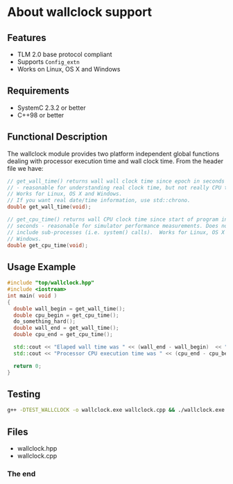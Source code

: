 About wallclock support
=======================

Features
--------
- TLM 2.0 base protocol compliant
- Supports `Config_extn`
- Works on Linux, OS X and Windows

Requirements
------------
- SystemC 2.3.2 or better
- C++98 or better

Functional Description
----------------------

The wallclock module provides two platform independent global functions
dealing with processor execution time and wall clock time. From the header
file we have:

```c
// get_wall_time() returns wall wall clock time since epoch in seconds
// - reasonable for understanding real clock time, but not really CPU time.
// Works for Linux, OS X and Windows.
// If you want real date/time information, use std::chrono.
double get_wall_time(void);

// get_cpu_time() returns wall CPU clock time since start of program in
// seconds - reasonable for simulator performance measurements. Does not
// include sub-processes (i.e. system() calls).  Works for Linux, OS X and
// Windows.
double get_cpu_time(void);
```

Usage Example
-------------

```cpp
#include "top/wallclock.hpp"
#include <iostream>
int main( void )
{
  double wall_begin = get_wall_time();
  double cpu_begin = get_cpu_time();
  do_something_hard();
  double wall_end = get_wall_time();
  double cpu_end = get_cpu_time();

  std::cout << "Elaped wall time was " << (wall_end - wall_begin)  << " seconds." << std::endl
  std::cout << "Processor CPU execution time was " << (cpu_end - cpu_begin)  << " seconds." << std::endl

  return 0;
}
```

Testing
-------

```sh
g++ -DTEST_WALLCLOCK -o wallclock.exe wallclock.cpp && ./wallclock.exe
```

Files
-----
* wallclock.hpp
* wallclock.cpp

### The end
<!-- vim:tw=78
-->
